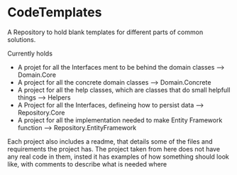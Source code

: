 # CodeTemplates
A Repository to hold blank templates for different parts of common solutions.

Currently holds
- A projet for all the Interfaces ment to be behind the domain classes --> Domain.Core
- A project for all the concrete domain classes --> Domain.Concrete
- A project for all the help classes, which are classes that do small helpfull things --> Helpers
- A Project for all the Interfaces, defineing how to persist data --> Repository.Core
- A project for all the implementation needed to make Entity Framework function --> Repository.EntityFramework

Each project also includes a readme, that details some of the files and requirements the project has.
The project taken from here does not have any real code in them, insted it has examples of how something should look like, 
  with comments to describe what is needed where
